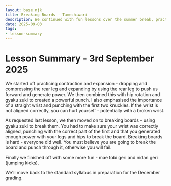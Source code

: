 ```yaml
---
layout: base.njk
title: Breaking Boards - Tameshiwari 
description: We continued with fun lessons over the summer break, practicing gyaku zuki - breaking boards with this technique. We ended with jumping kicks
date: 2025-09-03
tags:
- lesson-summary
---
```

# Lesson Summary - 3rd September 2025

We started off practicing contraction and expansion - dropping and compressing the rear leg and expanding by using the rear leg to push us forward and generate power. We then combined this with hip rotation and gyaku zuki to created a powerful punch. I also emphasised the importance of a straight wrist and punching with the first two knuckles. If the wrist is not aligned correctly, you can hurt yourself - potentially with a broken wrist.

As requested last lesson, we then moved on to breaking boards - using gyaku zuki to break them. You had to make sure your wrist was correctly aligned, punching with the correct part of the first and that you generated enough power with your legs and hips to break the board. Breaking boards is hard - everyone did well. You must believe you are going to break the board and punch through it, otherwise you will fail.

Finally we finished off with some more fun - mae tobi geri and nidan geri (jumping kicks).

We'll move back to the standard syllabus in preparation for the December grading.

